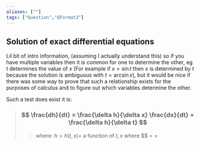 ```yaml
---
aliases: [""]
tags: ["Question","QFormat3"]
---
```


#### 
## Solution of exact differential equations
Lil bit of intro information, (assuming I actually understand this) so if you have multiple variables then it is common for one to determine the other, eg $t$ determines the value of $x$ (For example if $x=\sin t$ then $x$ is determined by $t$ because the solution is ambiguous with $t=\arcsin x$), but it would be nice if there was some way to prove that such a relationship exists for the purposes of calculus and to figure out which variables determine the other.

Such a test does exist it is:
> ### $$ \frac{dh}{dt} = \frac{\delta h}{\delta x} \frac{dx}{dt} + \frac{\delta h}{\delta t} $$ 
>> where:
>> $h=h(t,x)=$ a function of $t,x$ where $$ 
>> $=$
>> $=$

